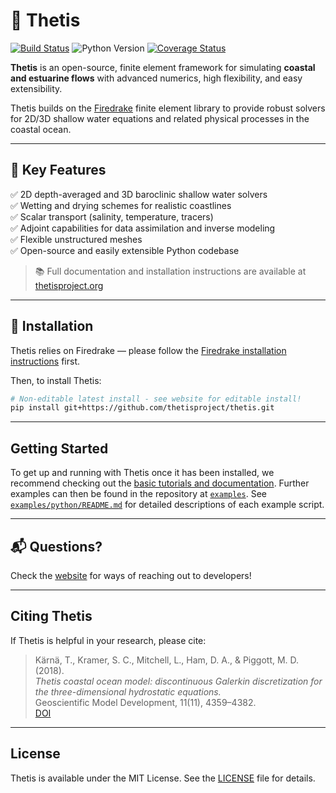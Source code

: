 # 🌊 Thetis

[![Build Status](https://github.com/thetisproject/thetis/actions/workflows/build.yml/badge.svg)](https://github.com/thetisproject/thetis/actions/workflows/build.yml)
![Python Version](https://img.shields.io/badge/python-3.10%2B-blue)
[![Coverage Status](https://codecov.io/gh/thetisproject/thetis/branch/master/graph/badge.svg?token=YOUR_TOKEN_HERE)](https://codecov.io/gh/thetisproject/thetis)

**Thetis** is an open-source, finite element framework for simulating **coastal and estuarine flows** with advanced numerics, high flexibility, and easy extensibility.

Thetis builds on the [Firedrake](https://www.firedrakeproject.org/) finite element library to provide robust solvers for 2D/3D shallow water equations and related physical processes in the coastal ocean.

---

## 🌟 Key Features

✅ 2D depth-averaged and 3D baroclinic shallow water solvers  
✅ Wetting and drying schemes for realistic coastlines  
✅ Scalar transport (salinity, temperature, tracers)  
✅ Adjoint capabilities for data assimilation and inverse modeling  
✅ Flexible unstructured meshes  
✅ Open-source and easily extensible Python codebase

> 📚 Full documentation and installation instructions are available at [thetisproject.org](https://thetisproject.org/)

---

## 🚀 Installation

Thetis relies on Firedrake — please follow the [Firedrake installation instructions](https://www.firedrakeproject.org/install.html) first.

Then, to install Thetis:

```bash
# Non-editable latest install - see website for editable install!
pip install git+https://github.com/thetisproject/thetis.git
```

---

## Getting Started

To get up and running with Thetis once it has been installed, we recommend checking out the [basic tutorials and 
documentation](https://thetisproject.org/documentation.html#tutorials). Further examples can then be found in the 
repository at [`examples`](./examples). See [`examples/python/README.md`](./examples/README.md) for 
detailed descriptions of each example script.


---

## 📬 **Questions?**  

Check the [website](https://thetisproject.org/contact.html) for ways of reaching out to developers!

---

## Citing Thetis

If Thetis is helpful in your research, please cite:

> Kärnä, T., Kramer, S. C., Mitchell, L., Ham, D. A., & Piggott, M. D. (2018).  
> *Thetis coastal ocean model: discontinuous Galerkin discretization for the three-dimensional hydrostatic equations.*  
> Geoscientific Model Development, 11(11), 4359–4382.  
> [DOI](https://doi.org/10.5194/gmd-11-4359-2018)

---


## License

Thetis is available under the MIT License. See the [LICENSE](./LICENSE) file for details.

